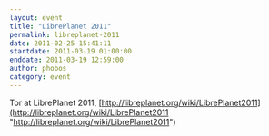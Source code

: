 ```yaml
---
layout: event
title: "LibrePlanet 2011"
permalink: libreplanet-2011
date: 2011-02-25 15:41:11
startdate: 2011-03-19 01:00:00
enddate: 2011-03-19 12:59:00
author: phobos
category: event
---
```


Tor at LibrePlanet 2011, [http://libreplanet.org/wiki/LibrePlanet2011](http://libreplanet.org/wiki/LibrePlanet2011 "http://libreplanet.org/wiki/LibrePlanet2011")
